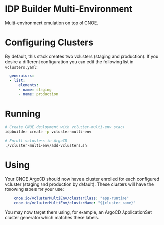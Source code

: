 # IDP Builder Multi-Environment

Multi-environment emulation on top of CNOE.

# Configuring Clusters

By default, this stack creates two vclusters (staging and production). If you
desire a different configuration you can edit the following list in
`vclusters.yaml`:

```yaml
  generators:
  - list:
      elements:
      - name: staging
      - name: production
```

# Running

```bash
# Create CNOE deployment with vcluster-multi-env stack
idpbuilder create -p vcluster-multi-env

# Enroll vclusters in ArgoCD
./vcluster-multi-env/add-vclusters.sh
```

# Using

Your CNOE ArgoCD should now have a cluster enrolled for each configured
vcluster (staging and production by default). These clusters will have the
following labels for your use:

```yaml
    cnoe.io/vclusterMultiEnv/clusterClass: "app-runtime"
    cnoe.io/vclusterMultiEnv/clusterName: "${cluster_name}"
```

You may now target them using, for example, an ArgoCD ApplicationSet cluster
generator which matches these labels.
